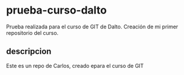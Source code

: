 # prueba-curso-dalto
Prueba realizada para el curso  de GIT de Dalto. Creación de mi primer repositorio del curso.

## descripcion
Este es un repo de Carlos, creado epara el curso de GIT

